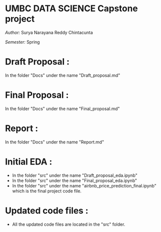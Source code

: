 # UMBC DATA SCIENCE Capstone project
*Author:* Surya Narayana Reddy Chintacunta 

*Semester:* Spring

# Draft Proposal :
In the folder "Docs" under the name "Draft_proposal.md"

# Final Proposal :
In the folder "Docs" under the name "Final_proposal.md"

# Report :
In the folder "Docs" under the name "Report.md"

# Initial EDA :
- In the folder "src" under the name "Draft_proposal_eda.ipynb"
- In the folder "src" under the name "Final_proposal_eda.ipynb"
- In the folder "src" under the name "airbnb_price_prediction_final.ipynb" which is the final project code file.

# Updated code files :
- All the updated code files are located in the "src" folder.
